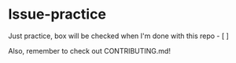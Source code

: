 # Issue-practice

Just practice, box will be checked when I'm done with this repo - [ ]

Also, remember to check out CONTRIBUTING.md!

